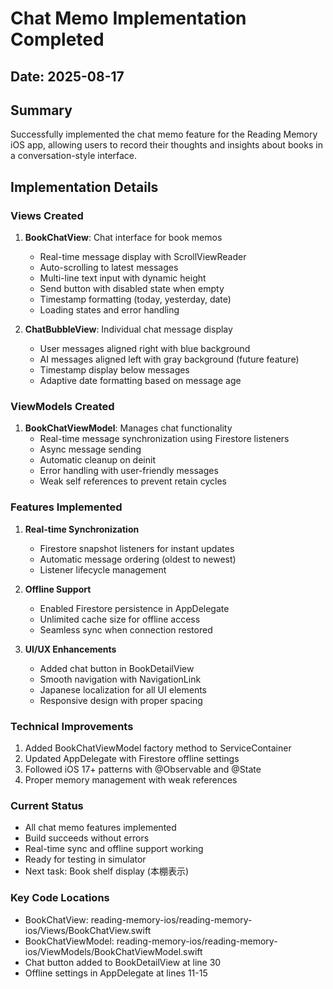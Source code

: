 # Chat Memo Implementation Completed

## Date: 2025-08-17

## Summary
Successfully implemented the chat memo feature for the Reading Memory iOS app, allowing users to record their thoughts and insights about books in a conversation-style interface.

## Implementation Details

### Views Created
1. **BookChatView**: Chat interface for book memos
   - Real-time message display with ScrollViewReader
   - Auto-scrolling to latest messages
   - Multi-line text input with dynamic height
   - Send button with disabled state when empty
   - Timestamp formatting (today, yesterday, date)
   - Loading states and error handling

2. **ChatBubbleView**: Individual chat message display
   - User messages aligned right with blue background
   - AI messages aligned left with gray background (future feature)
   - Timestamp display below messages
   - Adaptive date formatting based on message age

### ViewModels Created
1. **BookChatViewModel**: Manages chat functionality
   - Real-time message synchronization using Firestore listeners
   - Async message sending
   - Automatic cleanup on deinit
   - Error handling with user-friendly messages
   - Weak self references to prevent retain cycles

### Features Implemented
1. **Real-time Synchronization**
   - Firestore snapshot listeners for instant updates
   - Automatic message ordering (oldest to newest)
   - Listener lifecycle management

2. **Offline Support**
   - Enabled Firestore persistence in AppDelegate
   - Unlimited cache size for offline access
   - Seamless sync when connection restored

3. **UI/UX Enhancements**
   - Added chat button in BookDetailView
   - Smooth navigation with NavigationLink
   - Japanese localization for all UI elements
   - Responsive design with proper spacing

### Technical Improvements
1. Added BookChatViewModel factory method to ServiceContainer
2. Updated AppDelegate with Firestore offline settings
3. Followed iOS 17+ patterns with @Observable and @State
4. Proper memory management with weak references

### Current Status
- All chat memo features implemented
- Build succeeds without errors
- Real-time sync and offline support working
- Ready for testing in simulator
- Next task: Book shelf display (本棚表示)

### Key Code Locations
- BookChatView: reading-memory-ios/reading-memory-ios/Views/BookChatView.swift
- BookChatViewModel: reading-memory-ios/reading-memory-ios/ViewModels/BookChatViewModel.swift
- Chat button added to BookDetailView at line 30
- Offline settings in AppDelegate at lines 11-15